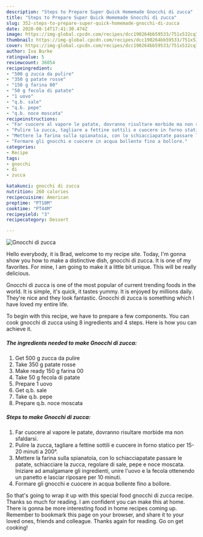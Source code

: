 ```yaml
---
description: "Steps to Prepare Super Quick Homemade Gnocchi di zucca"
title: "Steps to Prepare Super Quick Homemade Gnocchi di zucca"
slug: 352-steps-to-prepare-super-quick-homemade-gnocchi-di-zucca
date: 2020-08-14T17:41:30.474Z
image: https://img-global.cpcdn.com/recipes/dcc190264bb59533/751x532cq70/gnocchi-di-zucca-recipe-main-photo.jpg
thumbnail: https://img-global.cpcdn.com/recipes/dcc190264bb59533/751x532cq70/gnocchi-di-zucca-recipe-main-photo.jpg
cover: https://img-global.cpcdn.com/recipes/dcc190264bb59533/751x532cq70/gnocchi-di-zucca-recipe-main-photo.jpg
author: Iva Burke
ratingvalue: 5
reviewcount: 36054
recipeingredient:
- "500 g zucca da pulire"
- "350 g patate rosse"
- "150 g farina 00"
- "50 g fecola di patate"
- "1 uovo"
- "q.b. sale"
- "q.b. pepe"
- "q.b. noce moscata"
recipeinstructions:
- "Far cuocere al vapore le patate, dovranno risultare morbide ma non sfaldarsi."
- "Pulire la zucca, tagliare a fettine sottili e cuocere in forno statico per 15-20 minuti a 200°."
- "Mettere la farina sulla spianatoia, con lo schiacciapatate passare le patate, schiacciare la zucca, regolare di sale, pepe e noce moscata. Iniziare ad amalgamare gli ingredienti, unire l&#39;uovo e la fecola ottenendo un panetto e lasciar riposare per 10 minuti."
- "Formare gli gnocchi e cuocere in acqua bollente fino a bollore."
categories:
- Recipe
tags:
- gnocchi
- di
- zucca

katakunci: gnocchi di zucca 
nutrition: 260 calories
recipecuisine: American
preptime: "PT10M"
cooktime: "PT44M"
recipeyield: "3"
recipecategory: Dessert

---
```



![Gnocchi di zucca](https://img-global.cpcdn.com/recipes/dcc190264bb59533/751x532cq70/gnocchi-di-zucca-recipe-main-photo.jpg)

Hello everybody, it is Brad, welcome to my recipe site. Today, I'm gonna show you how to make a distinctive dish, gnocchi di zucca. It is one of my favorites. For mine, I am going to make it a little bit unique. This will be really delicious.

Gnocchi di zucca is one of the most popular of current trending foods in the world. It is simple, it's quick, it tastes yummy. It is enjoyed by millions daily. They're nice and they look fantastic. Gnocchi di zucca is something which I have loved my entire life.




To begin with this recipe, we have to prepare a few components. You can cook gnocchi di zucca using 8 ingredients and 4 steps. Here is how you can achieve it.

<!--inarticleads1-->

##### The ingredients needed to make Gnocchi di zucca:

1. Get 500 g zucca da pulire
1. Take 350 g patate rosse
1. Make ready 150 g farina 00
1. Take 50 g fecola di patate
1. Prepare 1 uovo
1. Get q.b. sale
1. Take q.b. pepe
1. Prepare q.b. noce moscata




<!--inarticleads2-->

##### Steps to make Gnocchi di zucca:

1. Far cuocere al vapore le patate, dovranno risultare morbide ma non sfaldarsi.
1. Pulire la zucca, tagliare a fettine sottili e cuocere in forno statico per 15-20 minuti a 200°.
1. Mettere la farina sulla spianatoia, con lo schiacciapatate passare le patate, schiacciare la zucca, regolare di sale, pepe e noce moscata. Iniziare ad amalgamare gli ingredienti, unire l&#39;uovo e la fecola ottenendo un panetto e lasciar riposare per 10 minuti.
1. Formare gli gnocchi e cuocere in acqua bollente fino a bollore.




So that's going to wrap it up with this special food gnocchi di zucca recipe. Thanks so much for reading. I am confident you can make this at home. There is gonna be more interesting food in home recipes coming up. Remember to bookmark this page on your browser, and share it to your loved ones, friends and colleague. Thanks again for reading. Go on get cooking!
